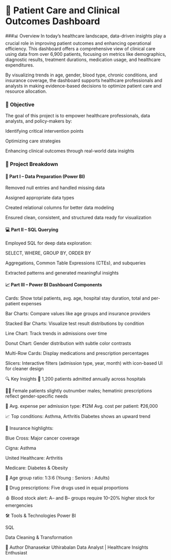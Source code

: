 # 🏥 Patient Care and Clinical Outcomes Dashboard
###📊 Overview
  In today’s healthcare landscape, data-driven insights play a crucial role in improving patient outcomes and enhancing operational efficiency. This dashboard offers a comprehensive view of clinical care using data from over 6,900 patients, focusing on metrics like demographics, diagnostic results, treatment durations, medication usage, and healthcare expenditures.

  By visualizing trends in age, gender, blood type, chronic conditions, and insurance coverage, the dashboard supports healthcare professionals and analysts in making evidence-based decisions to optimize patient care and resource allocation.

### 🎯 Objective
The goal of this project is to empower healthcare professionals, data analysts, and policy-makers by:

Identifying critical intervention points

Optimizing care strategies

Enhancing clinical outcomes through real-world data insights

### 🔧 Project Breakdown
#### 🧹 Part I – Data Preparation (Power BI)
Removed null entries and handled missing data

Assigned appropriate data types

Created relational columns for better data modeling

Ensured clean, consistent, and structured data ready for visualization

#### 💻 Part II – SQL Querying
Employed SQL for deep data exploration:

SELECT, WHERE, GROUP BY, ORDER BY

Aggregations, Common Table Expressions (CTEs), and subqueries

Extracted patterns and generated meaningful insights

#### 📈 Part III – Power BI Dashboard Components
Cards: Show total patients, avg. age, hospital stay duration, total and per-patient expenses

Bar Charts: Compare values like age groups and insurance providers

Stacked Bar Charts: Visualize test result distributions by condition

Line Chart: Track trends in admissions over time

Donut Chart: Gender distribution with subtle color contrasts

Multi-Row Cards: Display medications and prescription percentages

Slicers: Interactive filters (admission type, year, month) with icon-based UI for cleaner design

🔍 Key Insights
📅 1,200 patients admitted annually across hospitals

👩‍⚕️ Female patients slightly outnumber males; hematinic prescriptions reflect gender-specific needs

💸 Avg. expense per admission type: ₹12M
Avg. cost per patient: ₹26,000

📈 Top conditions: Asthma, Arthritis
Diabetes shows an upward trend

🏥 Insurance highlights:

Blue Cross: Major cancer coverage

Cigna: Asthma

United Healthcare: Arthritis

Medicare: Diabetes & Obesity

👥 Age group ratio: 1:3:6 (Young : Seniors : Adults)

💊 Drug prescriptions: Five drugs used in equal proportions

🩸 Blood stock alert: A– and B– groups require 10–20% higher stock for emergencies

🛠 Tools & Technologies
Power BI

SQL

Data Cleaning & Transformation

📎 Author
Dhanasekar Uthirabalan
Data Analyst | Healthcare Insights Enthusiast

